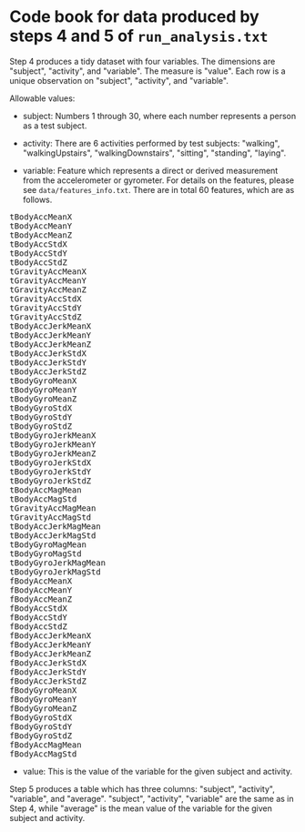 # Code book for data produced by steps 4 and 5 of `run_analysis.txt`

Step 4 produces a tidy dataset with four variables. The dimensions are "subject", "activity", and "variable". The measure is "value". Each row is a unique observation on "subject", "activity", and "variable".

Allowable values:
* subject: Numbers 1 through 30, where each number represents a person as a test subject.

* activity: There are 6 activities performed by test subjects: "walking", "walkingUpstairs", "walkingDownstairs", "sitting", "standing", "laying".

* variable: Feature which represents a direct or derived measurement from the accelerometer or gyrometer. For details on the features, please see `data/features_info.txt`. There are in total 60 features, which are as follows. 
<pre>
tBodyAccMeanX
tBodyAccMeanY
tBodyAccMeanZ
tBodyAccStdX
tBodyAccStdY
tBodyAccStdZ
tGravityAccMeanX
tGravityAccMeanY
tGravityAccMeanZ
tGravityAccStdX
tGravityAccStdY
tGravityAccStdZ
tBodyAccJerkMeanX
tBodyAccJerkMeanY
tBodyAccJerkMeanZ
tBodyAccJerkStdX
tBodyAccJerkStdY
tBodyAccJerkStdZ
tBodyGyroMeanX
tBodyGyroMeanY
tBodyGyroMeanZ
tBodyGyroStdX
tBodyGyroStdY
tBodyGyroStdZ
tBodyGyroJerkMeanX
tBodyGyroJerkMeanY
tBodyGyroJerkMeanZ
tBodyGyroJerkStdX
tBodyGyroJerkStdY
tBodyGyroJerkStdZ
tBodyAccMagMean
tBodyAccMagStd
tGravityAccMagMean
tGravityAccMagStd
tBodyAccJerkMagMean
tBodyAccJerkMagStd
tBodyGyroMagMean
tBodyGyroMagStd
tBodyGyroJerkMagMean
tBodyGyroJerkMagStd
fBodyAccMeanX
fBodyAccMeanY
fBodyAccMeanZ
fBodyAccStdX
fBodyAccStdY
fBodyAccStdZ
fBodyAccJerkMeanX
fBodyAccJerkMeanY
fBodyAccJerkMeanZ
fBodyAccJerkStdX
fBodyAccJerkStdY
fBodyAccJerkStdZ
fBodyGyroMeanX
fBodyGyroMeanY
fBodyGyroMeanZ
fBodyGyroStdX
fBodyGyroStdY
fBodyGyroStdZ
fBodyAccMagMean
fBodyAccMagStd
</pre>

* value: This is the value of the variable for the given subject and activity.

Step 5 produces a table which  has three columns: "subject", "activity", "variable", and "average". "subject", "activity", "variable" are the same as in Step 4, while "average" is the mean value of the variable for the given subject and activity. 
